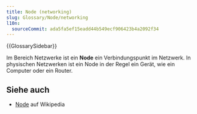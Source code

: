 ```yaml
---
title: Node (networking)
slug: Glossary/Node/networking
l10n:
  sourceCommit: ada5fa5ef15eadd44b549ecf906423b4a2092f34
---
```


{{GlossarySidebar}}

Im Bereich Netzwerke ist ein **Node** ein Verbindungspunkt im Netzwerk. In physischen Netzwerken ist ein Node in der Regel ein Gerät, wie ein Computer oder ein Router.

## Siehe auch

- [Node](<https://en.wikipedia.org/wiki/Node_(networking)>) auf Wikipedia
